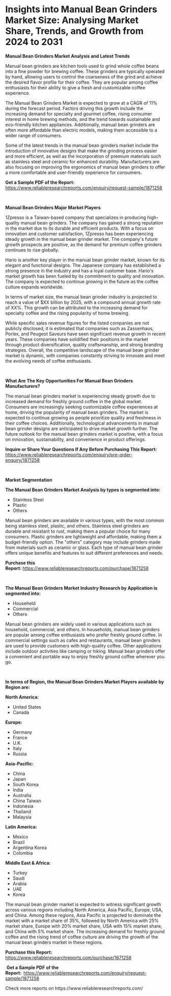 <p><h1>Insights into Manual Bean Grinders Market Size: Analysing Market Share, Trends, and Growth from 2024 to 2031</h1></p><p><strong>Manual Bean Grinders Market Analysis and Latest Trends</strong></p>
<p><p>Manual bean grinders are kitchen tools used to grind whole coffee beans into a fine powder for brewing coffee. These grinders are typically operated by hand, allowing users to control the coarseness of the grind and achieve the desired flavor profile for their coffee. They are popular among coffee enthusiasts for their ability to give a fresh and customizable coffee experience.</p><p>The Manual Bean Grinders Market is expected to grow at a CAGR of 11% during the forecast period. Factors driving this growth include the increasing demand for specialty and gourmet coffee, rising consumer interest in home brewing methods, and the trend towards sustainable and eco-friendly kitchen appliances. Additionally, manual bean grinders are often more affordable than electric models, making them accessible to a wider range of consumers.</p><p>Some of the latest trends in the manual bean grinders market include the introduction of innovative designs that make the grinding process easier and more efficient, as well as the incorporation of premium materials such as stainless steel and ceramic for enhanced durability. Manufacturers are also focusing on improving the ergonomics of manual bean grinders to offer a more comfortable and user-friendly experience for consumers.</p></p>
<p><strong>Get a Sample PDF of the Report:&nbsp;</strong> <a href="https://www.reliableresearchreports.com/enquiry/request-sample/1871258">https://www.reliableresearchreports.com/enquiry/request-sample/1871258</a></p>
<p>&nbsp;</p>
<p><strong>Manual Bean Grinders Major Market Players</strong></p>
<p><p>1Zpresso is a Taiwan-based company that specializes in producing high-quality manual bean grinders. The company has gained a strong reputation in the market due to its durable and efficient products. With a focus on innovation and customer satisfaction, 1Zpresso has been experiencing steady growth in the manual bean grinder market. The company's future growth prospects are positive, as the demand for premium coffee grinders continues to rise globally.</p><p>Hario is another key player in the manual bean grinder market, known for its elegant and functional designs. The Japanese company has established a strong presence in the industry and has a loyal customer base. Hario's market growth has been fueled by its commitment to quality and innovation. The company is expected to continue growing in the future as the coffee culture expands worldwide.</p><p>In terms of market size, the manual bean grinder industry is projected to reach a value of $XX billion by 2025, with a compound annual growth rate of XX%. This growth can be attributed to the increasing demand for specialty coffee and the rising popularity of home brewing. </p><p>While specific sales revenue figures for the listed companies are not publicly disclosed, it is estimated that companies such as Zassenhaus, Porlex, and Peugeot Saveurs have seen significant revenue growth in recent years. These companies have solidified their positions in the market through product diversification, quality craftsmanship, and strong branding strategies. Overall, the competitive landscape of the manual bean grinder market is dynamic, with companies constantly striving to innovate and meet the evolving needs of coffee enthusiasts.</p></p>
<p>&nbsp;</p>
<p><strong>What Are The Key Opportunities For Manual Bean Grinders Manufacturers?</strong></p>
<p><p>The manual bean grinders market is experiencing steady growth due to increased demand for freshly ground coffee in the global market. Consumers are increasingly seeking customizable coffee experiences at home, driving the popularity of manual bean grinders. The market is expected to continue growing as people prioritize quality and freshness in their coffee choices. Additionally, technological advancements in manual bean grinder designs are anticipated to drive market growth further. The future outlook for the manual bean grinders market is positive, with a focus on innovation, sustainability, and convenience in product offerings.</p></p>
<p><strong>Inquire or Share Your Questions If Any Before Purchasing This Report:</strong> <a href="https://www.reliableresearchreports.com/enquiry/pre-order-enquiry/1871258">https://www.reliableresearchreports.com/enquiry/pre-order-enquiry/1871258</a></p>
<p>&nbsp;</p>
<p><strong>Market Segmentation</strong></p>
<p><strong>The Manual Bean Grinders Market Analysis by types is segmented into:</strong></p>
<p><ul><li>Stainless Steel</li><li>Plastic</li><li>Others</li></ul></p>
<p><p>Manual bean grinders are available in various types, with the most common being stainless steel, plastic, and others. Stainless steel grinders are durable and resistant to rust, making them a popular choice for many consumers. Plastic grinders are lightweight and affordable, making them a budget-friendly option. The "others" category may include grinders made from materials such as ceramic or glass. Each type of manual bean grinder offers unique benefits and features to suit different preferences and needs.</p></p>
<p><strong>Purchase this Report:&nbsp;</strong><a href="https://www.reliableresearchreports.com/purchase/1871258">https://www.reliableresearchreports.com/purchase/1871258</a></p>
<p>&nbsp;</p>
<p><strong>The Manual Bean Grinders Market Industry Research by Application is segmented into:</strong></p>
<p><ul><li>Househeld</li><li>Commercial</li><li>Others</li></ul></p>
<p><p>Manual bean grinders are widely used in various applications such as household, commercial, and others. In households, manual bean grinders are popular among coffee enthusiasts who prefer freshly ground coffee. In commercial settings such as cafes and restaurants, manual bean grinders are used to provide customers with high-quality coffee. Other applications include outdoor activities like camping or hiking. Manual bean grinders offer a convenient and portable way to enjoy freshly ground coffee wherever you go.</p></p>
<p>&nbsp;</p>
<p><strong>In terms of Region, the Manual Bean Grinders Market Players available by Region are:</strong></p>
<p>
    <p> <strong> North America: </strong>
        <ul>
            <li>United States</li>
            <li>Canada</li>
        </ul>
        </p> 
    <p> <strong> Europe: </strong>
        <ul>
            <li>Germany</li>
            <li>France</li>
            <li>U.K.</li>
            <li>Italy</li>
            <li>Russia</li>
        </ul>
        </p> 
    <p> <strong> Asia-Pacific: </strong>
        <ul>
            <li>China</li>
            <li>Japan</li>
            <li>South Korea</li>
            <li>India</li>
            <li>Australia</li>
            <li>China Taiwan</li>
            <li>Indonesia</li>
            <li>Thailand</li>
            <li>Malaysia</li>
        </ul>
        </p> 
    <p> <strong> Latin America: </strong>
        <ul>
            <li>Mexico</li>
            <li>Brazil</li>
            <li>Argentina Korea</li>
            <li>Colombia</li>
        </ul>
        </p> 
    <p> <strong> Middle East & Africa: </strong>
        <ul>
            <li>Turkey</li>
            <li>Saudi</li>
            <li>Arabia</li>
            <li>UAE</li>
            <li>Korea</li>
        </ul>
    </p>
    </p>
<p><p>The manual bean grinder market is expected to witness significant growth across various regions including North America, Asia Pacific, Europe, USA, and China. Among these regions, Asia Pacific is projected to dominate the market with a market share of 35%, followed by North America with 25% market share, Europe with 20% market share, USA with 15% market share, and China with 5% market share. The increasing demand for freshly ground coffee and the rising trend of coffee culture are driving the growth of the manual bean grinders market in these regions.</p></p>
<p><strong>Purchase this Report: </strong><a href="https://www.reliableresearchreports.com/purchase/1871258">https://www.reliableresearchreports.com/purchase/1871258</a></p>
<p>&nbsp;<strong>Get a Sample PDF of the Report:&nbsp;&nbsp;</strong><a href="https://www.reliableresearchreports.com/enquiry/request-sample/1871258">https://www.reliableresearchreports.com/enquiry/request-sample/1871258</a></p>
<p><strong></strong></p>
<p>Check more reports on https://www.reliableresearchreports.com/</p>